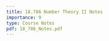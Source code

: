 ```yaml
---
title: 18.786 Number Theory II Notes
importance: 9
type: Course Notes
pdf: 18_786_Notes.pdf
---
```

